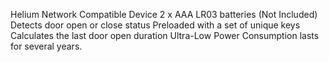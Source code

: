 Helium Network Compatible Device
2 x AAA LR03 batteries (Not Included)
Detects door open or close status
Preloaded with a set of unique keys
Calculates the last door open duration
Ultra-Low Power Consumption lasts for several years.
